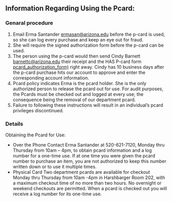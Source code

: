 ## Information Regarding Using the Pcard:

### Genaral procedure
1. Email Erma Santander [ermasan@arizona.edu](mailto:ermasan@arizona.edu) before the p-card is used, so she can log every purchase and keep an eye out for fraud.
2. She will require the signed authorization form before the p-card can be used. 
3. The person using the p-card would then send Cindy Barnett [barnettc@arizona.edu](mailto:sbarnettc@arizona.edu) their receipt and the HAS P-card form [pcard_authorization_form)](https://has.arizona.edu/sites/default/files/2023-07/P-Card%20Authorization%20Form.pdf) right away. Cindy has 10 business days after the p-card purchase hits our account to approve and enter the corresponding account information.
4. Pcard policy indicates Erma is the pcard holder. She is the only authorized person to release the pcard out for use.  For audit purposes, the Pcards must be checked out and logged at every use; the consequence being the removal of our department pcard.
5. Failure to following these instructions will result in an individual’s pcard privileges discontinued.



### Details
Obtaining the Pcard for Use:
- Over the Phone
Contact Erma Santander at 520-621-7120, Monday thru Thursday from 10am – 4pm, to obtain pcard information and a log number for a one-time use.
If at one time you were given the pcard number to purchase an item, you are not authorized to keep this number written down or to use it multiple times.
- Physical Card
Two department pcards are available for checkout Monday thru Thursday from 10am -4pm in Harshbarger Room 202, with a maximum checkout time of no more than two hours.  No overnight or weekend checkouts are permitted.  When a pcard is checked out you will receive a log number for its one-time use.